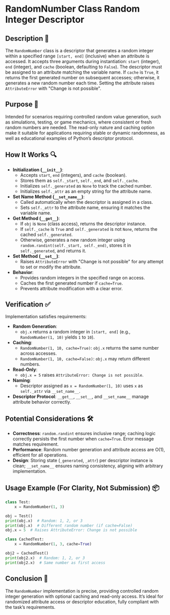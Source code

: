 # RandomNumber Class Random Integer Descriptor

## Description 📝

The `RandomNumber` class is a descriptor that generates a random integer within a specified range `[start, end]` (inclusive) when an attribute is accessed.
It accepts three arguments during instantiation: `start` (integer), `end` (integer), and `cache` (boolean, defaulting to `False`).
The descriptor must be assigned to an attribute matching the variable name.
If `cache` is `True`, it returns the first generated number on subsequent accesses; otherwise, it generates a new random number each time.
Setting the attribute raises `AttributeError` with "Change is not possible".

## Purpose 🎯

Intended for scenarios requiring controlled random value generation, such as simulations, testing, or game mechanics, where consistent or fresh random numbers are needed.
The read-only nature and caching option make it suitable for applications requiring stable or dynamic randomness, as well as educational examples of Python’s descriptor protocol.

## How It Works 🔍

-   **Initialization (`__init__`)**:
    -   Accepts `start`, `end` (integers), and `cache` (boolean).
    -   Stores them as `self._start`, `self._end`, and `self._cache`.
    -   Initializes `self._generated` as `None` to track the cached number.
    -   Initializes `self._attr` as an empty string for the attribute name.
-   **Set Name Method (`__set_name__`)**:
    -   Called automatically when the descriptor is assigned in a class.
    -   Sets `self._attr` to the attribute name, ensuring it matches the variable name.
-   **Get Method (`__get__`)**:
    -   If `obj` is `None` (class access), returns the descriptor instance.
    -   If `self._cache` is `True` and `self._generated` is not `None`, returns the cached `self._generated`.
    -   Otherwise, generates a new random integer using `random.randint(self._start, self._end)`, stores it in `self._generated`, and returns it.
-   **Set Method (`__set__`)**:
    -   Raises `AttributeError` with "Change is not possible" for any attempt to set or modify the attribute.
-   **Behavior**:
    -   Provides random integers in the specified range on access.
    -   Caches the first generated number if `cache=True`.
    -   Prevents attribute modification with a clear error.

## Verification ✅

Implementation satisfies requirements:

-   **Random Generation**:
    -   `obj.x` returns a random integer in `[start, end]` (e.g., `RandomNumber(1, 10)` yields `1` to `10`).
-   **Caching**:
    -   `RandomNumber(1, 10, cache=True)`: `obj.x` returns the same number across accesses.
    -   `RandomNumber(1, 10, cache=False)`: `obj.x` may return different numbers.
-   **Read-Only**:
    -   `obj.x = 5` raises `AttributeError: Change is not possible`.
-   **Naming**:
    -   Descriptor assigned as `x = RandomNumber(1, 10)` uses `x` as `self._attr` via `__set_name__`.
-   **Descriptor Protocol**: `__get__`, `__set__`, and `__set_name__` manage attribute behavior correctly.

## Potential Considerations 🛠️

-   **Correctness**: `random.randint` ensures inclusive range; caching logic correctly persists the first number when `cache=True`. Error message matches requirement.
-   **Performance**: Random number generation and attribute access are O(1), efficient for all operations.
-   **Design**: Storing state (`_generated`, `_attr`) per descriptor instance is clean; `__set_name__` ensures naming consistency, aligning with arbitrary implementation.

## Usage Example (For Clarity, Not Submission) 📦

```python
class Test:
    x = RandomNumber(1, 3)

obj = Test()
print(obj.x)  # Random: 1, 2, or 3
print(obj.x)  # Different random number (if cache=False)
obj.x = 5  # Raises AttributeError: Change is not possible

class CachedTest:
    x = RandomNumber(1, 3, cache=True)

obj2 = CachedTest()
print(obj2.x)  # Random: 1, 2, or 3
print(obj2.x)  # Same number as first access
```

## Conclusion 🚀

The `RandomNumber` implementation is precise, providing controlled random integer generation with optional caching and read-only access.
It’s ideal for randomized attribute access or descriptor education, fully compliant with the task’s requirements.
